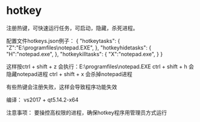 # hotkey
注册热键，可快速运行任务，可启动，隐藏，杀死进程。

配置文件hotkeys.json例子：
{
	"hotkeytasks": {
	"Z":"E:\programfiles\notepad.EXE",
	},
   "hotkeyhidetasks": {
	   "H":"notepad.exe",
   },
   "hotkeykilltasks": {
	   "X":"notepad.exe",
   }
}

这样按ctrl + shift + z 会执行：E:\programfiles\notepad.EXE
ctrl + shift + h 会隐藏notepad进程
ctrl + shift + x 会杀掉notepad进程

有些热键会注册失败，这样会导致程序功能失效

编译：
vs2017 + qt5.14.2-x64

注意事项： 要操控高权限的进程，确保hotkey程序用管理员方式运行
